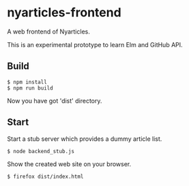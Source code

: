 # nyarticles-frontend

A web frontend of Nyarticles.

This is an experimental prototype to learn Elm and GitHub API.

## Build

```
$ npm install
$ npm run build
```

Now you have got 'dist' directory.

## Start

Start a stub server which provides a dummy article list.

```
$ node backend_stub.js
```

Show the created web site on your browser.

```
$ firefox dist/index.html
```
